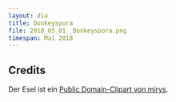 ```yaml
---
layout: dia
title: Donkeyspora
file: 2018_05_01__Donkeyspora.png
timespan: Mai 2018
---
```


## Credits

Der Esel ist ein [Public Domain-Clipart von mirys](https://openclipart.org/detail/217463/jackass).
